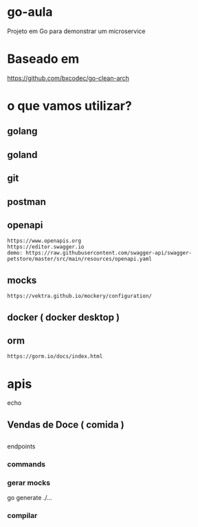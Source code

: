 # go-aula
Projeto em Go para demonstrar um microservice

# Baseado em
https://github.com/bxcodec/go-clean-arch


# o que vamos utilizar?

## golang
## goland
## git
## postman
## openapi
    https://www.openapis.org
    https://editor.swagger.io
    demo: https://raw.githubusercontent.com/swagger-api/swagger-petstore/master/src/main/resources/openapi.yaml
## mocks
    https://vektra.github.io/mockery/configuration/
## docker ( docker desktop )

## orm
    https://gorm.io/docs/index.html

# apis

echo

## Vendas de Doce ( comida )

##

endpoints

### commands


### gerar mocks

go generate ./...

### compilar

